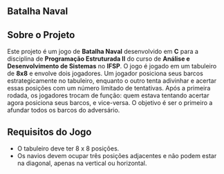 ## Batalha Naval

## Sobre o Projeto

Este projeto é um jogo de **Batalha Naval** desenvolvido em **C** para a disciplina de **Programação Estruturada II** do curso de **Análise e Desenvolvimento de Sistemas** no **IFSP**. O jogo é jogado em um tabuleiro de **8x8** e envolve dois jogadores. Um jogador posiciona seus barcos estrategicamente no tabuleiro, enquanto o outro tenta adivinhar e acertar essas posições com um número limitado de tentativas.
Após a primeira rodada, os jogadores trocam de função: quem estava tentando acertar agora posiciona seus barcos, e vice-versa. O objetivo é ser o primeiro a afundar todos os barcos do adversário.

## Requisitos do Jogo
- O tabuleiro deve ter 8 x 8 posições.
- Os navios devem ocupar três posições adjacentes e não podem estar na diagonal, apenas na vertical ou horizontal.
